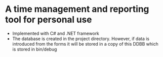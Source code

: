 # A time management and reporting tool for personal use

- Implemented with C# and .NET framework
- The database is created in the project directory. However, if data is introduced from the forms it will be stored in a copy of this DDBB which is stored in bin/debug
